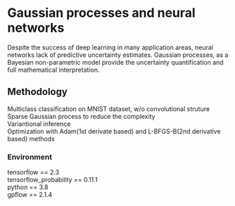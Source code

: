 # Gaussian processes and neural networks

Despite the success of deep learning in many application areas, neural networks lack of predictive uncertainty estimates. Gaussian processes, as a Bayesian non-parametric model provide the uncertainty quantification and full mathematical interpretation.

## Methodology
Multiclass classification on MNIST dataset, w/o convolutional struture <br/>
Sparse Gaussian process to reduce the complexity<br/>
Variantional inference<br/>
Optimization with Adam(1st derivate based) and L-BFGS-B(2nd derivative based) methods<br/>

### Environment
tensorflow == 2.3<br/>
tensorflow_probability == 0.11.1<br/>
python == 3.8<br/>
gpflow == 2.1.4
